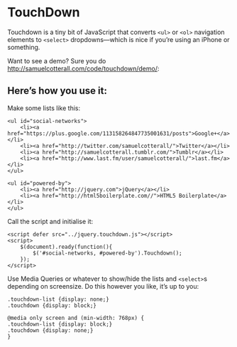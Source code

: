 # TouchDown

Touchdown is a tiny bit of JavaScript that converts `<ul>` or `<ol>` navigation elements to `<select>` dropdowns—which is nice if you’re using an iPhone or something. 
	
Want to see a demo? Sure you do <http://samuelcotterall.com/code/touchdown/demo/>: 

## Here’s how you use it:
	
Make some lists like this: 

	<ul id="social-networks">
		<li><a href="https://plus.google.com/113158264847735001631/posts">Google+</a></li>
		<li><a href="http://twitter.com/samuelcotterall/">Twitter</a></li>
		<li><a href="http://samuelcotterall.tumblr.com/">Tumblr</a></li>
		<li><a href="http://www.last.fm/user/samuelcotterall/">last.fm</a></li>
	</ul>

	<ul id="powered-by">
		<li><a href="http://jquery.com">jQuery</a></li>
		<li><a href="http://html5boilerplate.com//">HTML5 Boilerplate</a></li>
	</ul>	

Call the script and initialise it: 

	<script defer src="../jquery.touchdown.js"></script>
	<script>
		$(document).ready(function(){
			$('#social-networks, #powered-by').Touchdown();
		});
	</script>

	
Use Media Queries or whatever to show/hide the lists and `<select>`s depending on screensize. Do this however you like, it’s up to you: 
		
	.touchdown-list {display: none;}
	.touchdown {display: block;}

	@media only screen and (min-width: 768px) {
	.touchdown-list {display: block;}
	.touchdown {display: none;}
	}
